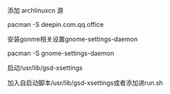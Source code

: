 添加 archlinuxcn 源

 pacman -S deepin.com.qq.office

安装gonme相关设置gnome-settings-daemon

pacman -S gnome-settings-daemon

启动/usr/lib/gsd-xsettings

加入自启动脚本/usr/lib/gsd-xsettings或者添加进run.sh